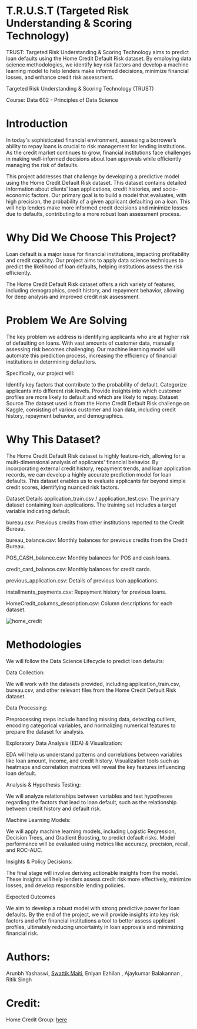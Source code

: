 # T.R.U.S.T (Targeted Risk Understanding & Scoring Technology)
TRUST: Targeted Risk Understanding &amp; Scoring Technology aims to predict loan defaults using the Home Credit Default Risk dataset. By employing data science methodologies, we identify key risk factors and develop a machine learning model to help lenders make informed decisions, minimize financial losses, and enhance credit risk assessment.

Targeted Risk Understanding & Scoring Technology (TRUST)

Course: Data 602 - Principles of Data Science

# Introduction

In today's sophisticated financial environment, assessing a borrower’s ability to repay loans is crucial to risk management for lending institutions. As the credit market continues to grow, financial institutions face challenges in making well-informed decisions about loan approvals while efficiently managing the risk of defaults.

This project addresses that challenge by developing a predictive model using the Home Credit Default Risk dataset. This dataset contains detailed information about clients’ loan applications, credit histories, and socio-economic factors. Our primary goal is to build a model that evaluates, with high precision, the probability of a given applicant defaulting on a loan. This will help lenders make more informed credit decisions and minimize losses due to defaults, contributing to a more robust loan assessment process.

# Why Did We Choose This Project?

Loan default is a major issue for financial institutions, impacting profitability and credit capacity. Our project aims to apply data science techniques to predict the likelihood of loan defaults, helping institutions assess the risk efficiently.

The Home Credit Default Risk dataset offers a rich variety of features, including demographics, credit history, and repayment behavior, allowing for deep analysis and improved credit risk assessment.

# Problem We Are Solving

The key problem we address is identifying applicants who are at higher risk of defaulting on loans. With vast amounts of customer data, manually assessing risk becomes challenging. Our machine learning model will automate this prediction process, increasing the efficiency of financial institutions in determining defaulters.

Specifically, our project will:

Identify key factors that contribute to the probability of default.
Categorize applicants into different risk levels.
Provide insights into which customer profiles are more likely to default and which are likely to repay.
Dataset Source
The dataset used is from the Home Credit Default Risk challenge on Kaggle, consisting of various customer and loan data, including credit history, repayment behavior, and demographics.

# Why This Dataset?

The Home Credit Default Risk dataset is highly feature-rich, allowing for a multi-dimensional analysis of applicants' financial behavior. By incorporating external credit history, repayment trends, and loan application records, we can develop a highly accurate prediction model for loan defaults. This dataset enables us to evaluate applicants far beyond simple credit scores, identifying nuanced risk factors.

Dataset Details
application_train.csv / application_test.csv: The primary dataset containing loan applications. The training set includes a target variable indicating default.

bureau.csv: Previous credits from other institutions reported to the Credit Bureau.

bureau_balance.csv: Monthly balances for previous credits from the Credit Bureau.

POS_CASH_balance.csv: Monthly balances for POS and cash loans.

credit_card_balance.csv: Monthly balances for credit cards.

previous_application.csv: Details of previous loan applications.

installments_payments.csv: Repayment history for previous loans.

HomeCredit_columns_description.csv: Column descriptions for each dataset.


![home_credit](https://github.com/user-attachments/assets/7b53c443-7b00-4804-b28b-e086bed65ce8)

# Methodologies

We will follow the Data Science Lifecycle to predict loan defaults:

Data Collection:

We will work with the datasets provided, including application_train.csv, bureau.csv, and other relevant files from the Home Credit Default Risk dataset.

Data Processing:

Preprocessing steps include handling missing data, detecting outliers, encoding categorical variables, and normalizing numerical features to prepare the dataset for analysis.

Exploratory Data Analysis (EDA) & Visualization:

EDA will help us understand patterns and correlations between variables like loan amount, income, and credit history. Visualization tools such as heatmaps and correlation matrices will reveal the key features influencing loan default.

Analysis & Hypothesis Testing:

We will analyze relationships between variables and test hypotheses regarding the factors that lead to loan default, such as the relationship between credit history and default risk.

Machine Learning Models:

We will apply machine learning models, including Logistic Regression, Decision Trees, and Gradient Boosting, to predict default risks. Model performance will be evaluated using metrics like accuracy, precision, recall, and ROC-AUC.

Insights & Policy Decisions:

The final stage will involve deriving actionable insights from the model. These insights will help lenders assess credit risk more effectively, minimize losses, and develop responsible lending policies.

Expected Outcomes

We aim to develop a robust model with strong predictive power for loan defaults. By the end of the project, we will provide insights into key risk factors and offer financial institutions a tool to better assess applicant profiles, ultimately reducing uncertainty in loan approvals and minimizing financial risk.

# Authors: 

Arunbh Yashaswi, [Swattik Maiti](https://github.com/PerciValXIII), Eniyan Ezhilan , Ajaykumar Balakannan , Ritik Singh

# Credit:

Home Credit Group: [here](https://www.kaggle.com/organizations/home-credit-group)
